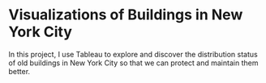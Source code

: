 # Visualizations of Buildings in New York City

In this project, I use Tableau to explore and discover the distribution status of old buildings in New York City so that we can protect and maintain them better.
